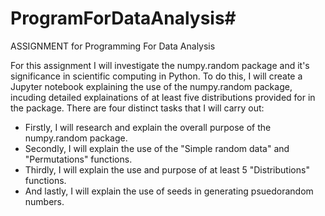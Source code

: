 # ProgramForDataAnalysis#

ASSIGNMENT for Programming For Data Analysis

For this assignment I will investigate the numpy.random package and it's significance in scientific computing in Python. To do this, I will create a Jupyter notebook explaining the use of the numpy.random package, incuding detailed explainations of at least five distributions
provided for in the package. There are four distinct tasks that I will carry out:

- Firstly, I will research and explain the overall purpose of the numpy.random package.
- Secondly, I will explain the use of the  "Simple random data" and "Permutations" functions.
- Thirdly, I will explain the use and purpose of at least 5 "Distributions" functions.
- And lastly, I will explain the use of seeds in generating psuedorandom numbers. 
